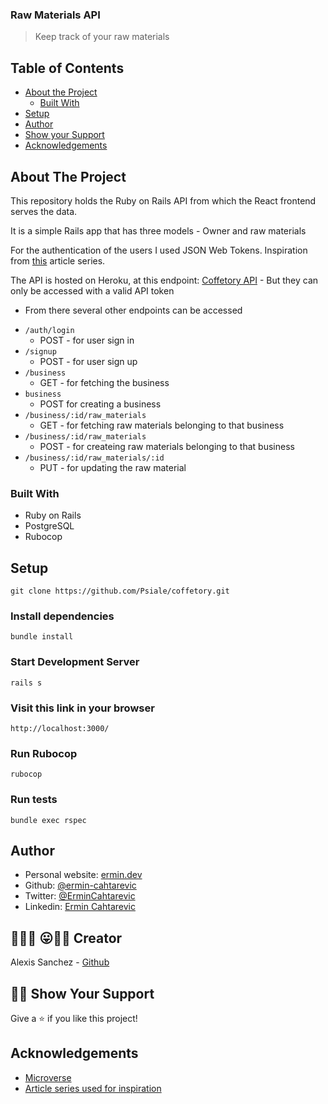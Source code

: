 ### Raw Materials API

> Keep track of your raw materials

## Table of Contents

* [About the Project](#about-the-project)
  * [Built With](#built-with)
* [Setup](#setup)
* [Author](#author)
* [Show your Support](#show-your-support)
* [Acknowledgements](#acknowledgements)

<!-- ABOUT THE PROJECT -->
## About The Project


This repository holds the Ruby on Rails API from which the React frontend serves the data.

It is a simple Rails app that has three models - Owner and raw materials

For the authentication of the users I used JSON Web Tokens.
Inspiration from [this](https://scotch.io/tutorials/build-a-restful-json-api-with-rails-5-part-one) article series.

The API is hosted on Heroku, at this endpoint: [Coffetory API](https://coffetory-api.herokuapp.com/business) - But they can only be accessed with a valid API token
  * From there several other endpoints can be accessed
  - `/auth/login`
    - POST - for user sign in
  - `/signup`
    - POST - for user sign up
  - `/business` 
    - GET - for fetching the business
  - `business`
    - POST for creating a business
  - `/business/:id/raw_materials` 
    - GET - for fetching raw materials belonging to that business
- `/business/:id/raw_materials` 
    - POST - for createing raw materials belonging to that business
- `/business/:id/raw_materials/:id`
    - PUT - for updating the raw material


### Built With

*   Ruby on Rails
*   PostgreSQL
*   Rubocop

## Setup

```
git clone https://github.com/Psiale/coffetory.git
```
### Install dependencies

```
bundle install
```

### Start Development Server

```
rails s
```
### Visit this link in your browser
```
http://localhost:3000/
```

### Run Rubocop

```
rubocop
```

### Run tests

```
bundle exec rspec
```

<!-- CONTACT -->
## Author

- Personal website: [ermin.dev](https://ermin.dev)
- Github: [@ermin-cahtarevic](https://github.com/ermin-cahtarevic)
- Twitter: [@ErminCahtarevic](https://twitter.com/ErminCahtarevic)
- Linkedin: [Ermin Cahtarevic](https://www.linkedin.com/in/ermincahtarevic/)

<!-- ABOUT THE PROJECT-->
## 🤟🏽😄 😛🤙🏾  Creator

Alexis Sanchez - [Github](https://github.com/Psiale)

## 🙌🏾 Show Your Support

Give a ⭐️ if you like this project!

<!-- ACKNOWLEDGEMENTS -->
## Acknowledgements

* [Microverse](https://www.microverse.org/)
* [Article series used for inspiration](https://scotch.io/tutorials/build-a-restful-json-api-with-rails-5-part-one)
